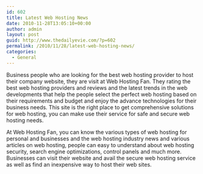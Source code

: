 ```yaml
---
id: 602
title: Latest Web Hosting News
date: 2010-11-28T13:05:10+00:00
author: admin
layout: post
guid: http://www.thedailyevie.com/?p=602
permalink: /2010/11/28/latest-web-hosting-news/
categories:
  - General
---
```

Business people who are looking for the best web hosting provider to host their company website, they are visit at Web Hosting Fan. They rating the best web hosting providers and reviews and the latest trends in the web developments that help the people select the perfect web hosting based on their requirements and budget and enjoy the advance technologies for their business needs. This site is the right place to get comprehensive solutions for web hosting, you can make use their service for safe and secure web hosting needs.

At Web Hosting Fan, you can know the various types of web hosting for personal and businesses and the web hosting industry news and various articles on web hosting, people can easy to understand about web hosting security, search engine optimizations, control panels and much more. Businesses can visit their website and avail the secure web hosting service as well as find an inexpensive way to host their web sites.